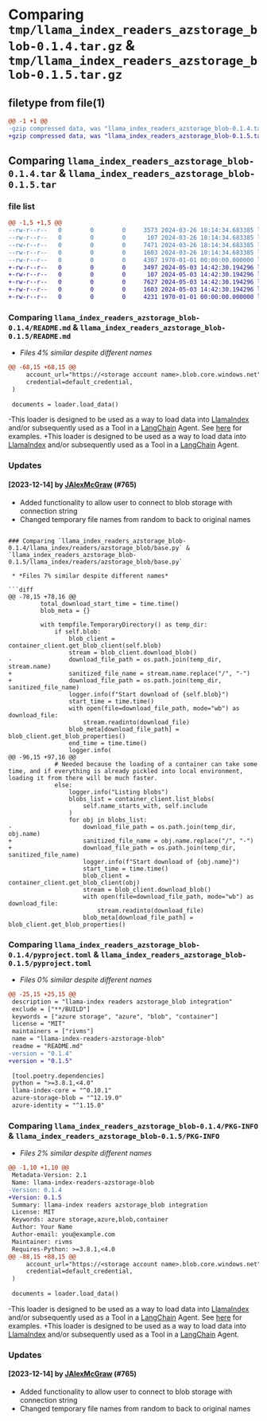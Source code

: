 # Comparing `tmp/llama_index_readers_azstorage_blob-0.1.4.tar.gz` & `tmp/llama_index_readers_azstorage_blob-0.1.5.tar.gz`

## filetype from file(1)

```diff
@@ -1 +1 @@
-gzip compressed data, was "llama_index_readers_azstorage_blob-0.1.4.tar", max compression
+gzip compressed data, was "llama_index_readers_azstorage_blob-0.1.5.tar", max compression
```

## Comparing `llama_index_readers_azstorage_blob-0.1.4.tar` & `llama_index_readers_azstorage_blob-0.1.5.tar`

### file list

```diff
@@ -1,5 +1,5 @@
--rw-r--r--   0        0        0     3573 2024-03-26 18:14:34.683385 llama_index_readers_azstorage_blob-0.1.4/README.md
--rw-r--r--   0        0        0      107 2024-03-26 18:14:34.683385 llama_index_readers_azstorage_blob-0.1.4/llama_index/readers/azstorage_blob/__init__.py
--rw-r--r--   0        0        0     7471 2024-03-26 18:14:34.683385 llama_index_readers_azstorage_blob-0.1.4/llama_index/readers/azstorage_blob/base.py
--rw-r--r--   0        0        0     1603 2024-03-26 18:14:34.683385 llama_index_readers_azstorage_blob-0.1.4/pyproject.toml
--rw-r--r--   0        0        0     4307 1970-01-01 00:00:00.000000 llama_index_readers_azstorage_blob-0.1.4/PKG-INFO
+-rw-r--r--   0        0        0     3497 2024-05-03 14:42:30.194296 llama_index_readers_azstorage_blob-0.1.5/README.md
+-rw-r--r--   0        0        0      107 2024-05-03 14:42:30.194296 llama_index_readers_azstorage_blob-0.1.5/llama_index/readers/azstorage_blob/__init__.py
+-rw-r--r--   0        0        0     7627 2024-05-03 14:42:30.194296 llama_index_readers_azstorage_blob-0.1.5/llama_index/readers/azstorage_blob/base.py
+-rw-r--r--   0        0        0     1603 2024-05-03 14:42:30.194296 llama_index_readers_azstorage_blob-0.1.5/pyproject.toml
+-rw-r--r--   0        0        0     4231 1970-01-01 00:00:00.000000 llama_index_readers_azstorage_blob-0.1.5/PKG-INFO
```

### Comparing `llama_index_readers_azstorage_blob-0.1.4/README.md` & `llama_index_readers_azstorage_blob-0.1.5/README.md`

 * *Files 4% similar despite different names*

```diff
@@ -68,15 +68,15 @@
     account_url="https://<storage account name>.blob.core.windows.net",
     credential=default_credential,
 )
 
 documents = loader.load_data()
 ```
 
-This loader is designed to be used as a way to load data into [LlamaIndex](https://github.com/run-llama/llama_index/tree/main/llama_index) and/or subsequently used as a Tool in a [LangChain](https://github.com/hwchase17/langchain) Agent. See [here](https://github.com/emptycrown/llama-hub/tree/main) for examples.
+This loader is designed to be used as a way to load data into [LlamaIndex](https://github.com/run-llama/llama_index/tree/main/llama_index) and/or subsequently used as a Tool in a [LangChain](https://github.com/hwchase17/langchain) Agent.
 
 ### Updates
 
 #### [2023-12-14] by [JAlexMcGraw](https://github.com/JAlexMcGraw) (#765)
 
 - Added functionality to allow user to connect to blob storage with connection string
 - Changed temporary file names from random to back to original names
```

### Comparing `llama_index_readers_azstorage_blob-0.1.4/llama_index/readers/azstorage_blob/base.py` & `llama_index_readers_azstorage_blob-0.1.5/llama_index/readers/azstorage_blob/base.py`

 * *Files 7% similar despite different names*

```diff
@@ -78,15 +78,16 @@
         total_download_start_time = time.time()
         blob_meta = {}
 
         with tempfile.TemporaryDirectory() as temp_dir:
             if self.blob:
                 blob_client = container_client.get_blob_client(self.blob)
                 stream = blob_client.download_blob()
-                download_file_path = os.path.join(temp_dir, stream.name)
+                sanitized_file_name = stream.name.replace("/", "-")
+                download_file_path = os.path.join(temp_dir, sanitized_file_name)
                 logger.info(f"Start download of {self.blob}")
                 start_time = time.time()
                 with open(file=download_file_path, mode="wb") as download_file:
                     stream.readinto(download_file)
                 blob_meta[download_file_path] = blob_client.get_blob_properties()
                 end_time = time.time()
                 logger.info(
@@ -96,15 +97,16 @@
             # Needed because the loading of a container can take some time, and if everything is already pickled into local environment, loading it from there will be much faster.
             else:
                 logger.info("Listing blobs")
                 blobs_list = container_client.list_blobs(
                     self.name_starts_with, self.include
                 )
                 for obj in blobs_list:
-                    download_file_path = os.path.join(temp_dir, obj.name)
+                    sanitized_file_name = obj.name.replace("/", "-")
+                    download_file_path = os.path.join(temp_dir, sanitized_file_name)
                     logger.info(f"Start download of {obj.name}")
                     start_time = time.time()
                     blob_client = container_client.get_blob_client(obj)
                     stream = blob_client.download_blob()
                     with open(file=download_file_path, mode="wb") as download_file:
                         stream.readinto(download_file)
                     blob_meta[download_file_path] = blob_client.get_blob_properties()
```

### Comparing `llama_index_readers_azstorage_blob-0.1.4/pyproject.toml` & `llama_index_readers_azstorage_blob-0.1.5/pyproject.toml`

 * *Files 0% similar despite different names*

```diff
@@ -25,15 +25,15 @@
 description = "llama-index readers azstorage_blob integration"
 exclude = ["**/BUILD"]
 keywords = ["azure storage", "azure", "blob", "container"]
 license = "MIT"
 maintainers = ["rivms"]
 name = "llama-index-readers-azstorage-blob"
 readme = "README.md"
-version = "0.1.4"
+version = "0.1.5"
 
 [tool.poetry.dependencies]
 python = ">=3.8.1,<4.0"
 llama-index-core = "^0.10.1"
 azure-storage-blob = "^12.19.0"
 azure-identity = "^1.15.0"
```

### Comparing `llama_index_readers_azstorage_blob-0.1.4/PKG-INFO` & `llama_index_readers_azstorage_blob-0.1.5/PKG-INFO`

 * *Files 2% similar despite different names*

```diff
@@ -1,10 +1,10 @@
 Metadata-Version: 2.1
 Name: llama-index-readers-azstorage-blob
-Version: 0.1.4
+Version: 0.1.5
 Summary: llama-index readers azstorage_blob integration
 License: MIT
 Keywords: azure storage,azure,blob,container
 Author: Your Name
 Author-email: you@example.com
 Maintainer: rivms
 Requires-Python: >=3.8.1,<4.0
@@ -88,15 +88,15 @@
     account_url="https://<storage account name>.blob.core.windows.net",
     credential=default_credential,
 )
 
 documents = loader.load_data()
 ```
 
-This loader is designed to be used as a way to load data into [LlamaIndex](https://github.com/run-llama/llama_index/tree/main/llama_index) and/or subsequently used as a Tool in a [LangChain](https://github.com/hwchase17/langchain) Agent. See [here](https://github.com/emptycrown/llama-hub/tree/main) for examples.
+This loader is designed to be used as a way to load data into [LlamaIndex](https://github.com/run-llama/llama_index/tree/main/llama_index) and/or subsequently used as a Tool in a [LangChain](https://github.com/hwchase17/langchain) Agent.
 
 ### Updates
 
 #### [2023-12-14] by [JAlexMcGraw](https://github.com/JAlexMcGraw) (#765)
 
 - Added functionality to allow user to connect to blob storage with connection string
 - Changed temporary file names from random to back to original names
```

